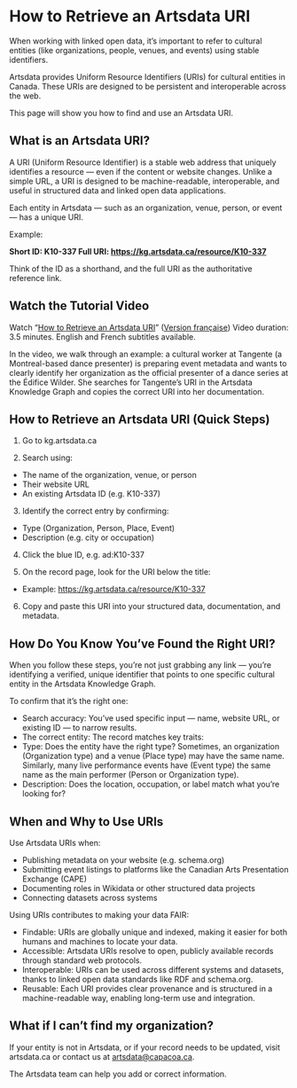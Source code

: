 # How to Retrieve an Artsdata URI

When working with linked open data, it’s important to refer to cultural entities (like organizations, people, venues, and events) using stable identifiers.

Artsdata provides Uniform Resource Identifiers (URIs) for cultural entities in Canada. These URIs are designed to be persistent and interoperable across the web.

This page will show you how to find and use an Artsdata URI.

## What is an Artsdata URI?

A URI (Uniform Resource Identifier) is a stable web address that uniquely identifies a resource — even if the content or website changes. Unlike a simple URL, a URI is designed to be machine-readable, interoperable, and useful in structured data and linked open data applications.

Each entity in Artsdata — such as an organization, venue, person, or event — has a unique URI.

Example:

**Short ID: K10-337
Full URI: https://kg.artsdata.ca/resource/K10-337**

Think of the ID as a shorthand, and the full URI as the authoritative reference link.

## Watch the Tutorial Video

Watch “[How to Retrieve an Artsdata URI](https://youtu.be/HRv1GCegFws)” ([Version française](https://youtu.be/sICvNpBHroE)) 
Video duration: 3.5 minutes. English and French subtitles available.

In the video, we walk through an example: a cultural worker at Tangente (a Montreal-based dance presenter) is preparing event metadata and wants to clearly identify her organization as the official presenter of a dance series at the Édifice Wilder. She searches for Tangente’s URI in the Artsdata Knowledge Graph and copies the correct URI into her documentation.

## How to Retrieve an Artsdata URI (Quick Steps)

1) Go to kg.artsdata.ca

2) Search using:
* The name of the organization, venue, or person
* Their website URL
* An existing Artsdata ID (e.g. K10-337)

3) Identify the correct entry by confirming:
* Type (Organization, Person, Place, Event)
* Description (e.g. city or occupation)

4) Click the blue ID, e.g. ad:K10-337

5) On the record page, look for the URI below the title:
* Example: https://kg.artsdata.ca/resource/K10-337

6) Copy and paste this URI into your structured data, documentation, and metadata.

## How Do You Know You’ve Found the Right URI?

When you follow these steps, you’re not just grabbing any link — you’re identifying a verified, unique identifier that points to one specific cultural entity in the Artsdata Knowledge Graph.

To confirm that it’s the right one:
* Search accuracy: You’ve used specific input — name, website URL, or existing ID — to narrow results.
* The correct entity: The record matches key traits:
* Type: Does the entity have the right type? Sometimes, an organization (Organization type) and a venue (Place type) may have the same name. Similarly, many live performance events have (Event type) the same name as the main performer (Person or Organization type). 
* Description: Does the location, occupation, or label match what you’re looking for?

## When and Why to Use URIs

Use Artsdata URIs when:
* Publishing metadata on your website (e.g. schema.org)
* Submitting event listings to platforms like the Canadian Arts Presentation Exchange (CAPE)
* Documenting roles in Wikidata or other structured data projects
* Connecting datasets across systems

Using URIs contributes to making your data FAIR:
* Findable: URIs are globally unique and indexed, making it easier for both humans and machines to locate your data.
* Accessible: Artsdata URIs resolve to open, publicly available records through standard web protocols.
* Interoperable: URIs can be used across different systems and datasets, thanks to linked open data standards like RDF and schema.org.
* Reusable: Each URI provides clear provenance and is structured in a machine-readable way, enabling long-term use and integration.

## What if I can’t find my organization?

If your entity is not in Artsdata, or if your record needs to be updated, visit artsdata.ca or contact us at artsdata@capacoa.ca. 

The Artsdata team can help you add or correct information.
